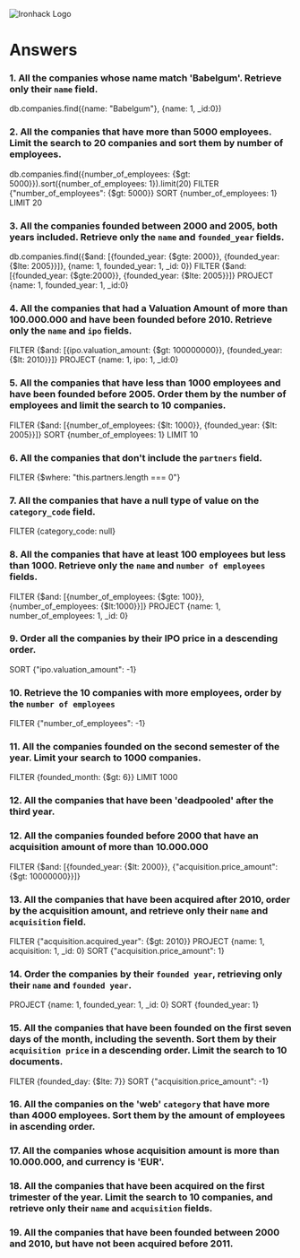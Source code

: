 ![Ironhack Logo](https://i.imgur.com/1QgrNNw.png)

# Answers

### 1. All the companies whose name match 'Babelgum'. Retrieve only their `name` field.

<!-- Your Code Goes Here -->
db.companies.find({name: "Babelgum"}, {name: 1, _id:0})

### 2. All the companies that have more than 5000 employees. Limit the search to 20 companies and sort them by **number of employees**.

<!-- Your Code Goes Here -->
db.companies.find({number_of_employees: {$gt: 5000}}).sort({number_of_employees: 1}).limit(20)
FILTER {"number_of_employees": {$gt: 5000}}
SORT {number_of_employees: 1}
LIMIT 20

### 3. All the companies founded between 2000 and 2005, both years included. Retrieve only the `name` and `founded_year` fields.

<!-- Your Code Goes Here -->
db.companies.find({$and: [{founded_year: {$gte: 2000}}, {founded_year: {$lte: 2005}}]}, {name: 1, founded_year: 1, _id: 0})
FILTER {$and: [{founded_year: {$gte:2000}}, {founded_year: {$lte: 2005}}]}
PROJECT {name: 1, founded_year: 1, _id:0}

### 4. All the companies that had a Valuation Amount of more than 100.000.000 and have been founded before 2010. Retrieve only the `name` and `ipo` fields.

<!-- Your Code Goes Here -->

FILTER {$and: [{ipo.valuation_amount: {$gt: 100000000}}, {founded_year: {$lt: 2010}}]}
PROJECT {name: 1, ipo: 1, _id:0}

### 5. All the companies that have less than 1000 employees and have been founded before 2005. Order them by the number of employees and limit the search to 10 companies.

<!-- Your Code Goes Here -->
FILTER {$and: [{number_of_employees: {$lt: 1000}}, {founded_year: {$lt: 2005}}]}
SORT {number_of_employees: 1}
LIMIT 10

### 6. All the companies that don't include the `partners` field.

<!-- Your Code Goes Here -->
FILTER {$where: "this.partners.length === 0"}

### 7. All the companies that have a null type of value on the `category_code` field.

<!-- Your Code Goes Here -->
FILTER {category_code: null}

### 8. All the companies that have at least 100 employees but less than 1000. Retrieve only the `name` and `number of employees` fields.

<!-- Your Code Goes Here -->
FILTER {$and: [{number_of_employees: {$gte: 100}}, {number_of_employees: {$lt:1000}}]}
PROJECT {name: 1, number_of_employees: 1, _id: 0}

### 9. Order all the companies by their IPO price in a descending order.

<!-- Your Code Goes Here -->
SORT {"ipo.valuation_amount": -1}

### 10. Retrieve the 10 companies with more employees, order by the `number of employees`

<!-- Your Code Goes Here -->
FILTER {"number_of_employees": -1}

### 11. All the companies founded on the second semester of the year. Limit your search to 1000 companies.

<!-- Your Code Goes Here -->
FILTER {founded_month: {$gt: 6}}
LIMIT 1000

### 12. All the companies that have been 'deadpooled' after the third year.

<!-- Your Code Goes Here -->


### 12. All the companies founded before 2000 that have an acquisition amount of more than 10.000.000

<!-- Your Code Goes Here -->
FILTER {$and: [{founded_year: {$lt: 2000}}, {"acquisition.price_amount": {$gt: 10000000}}]}

### 13. All the companies that have been acquired after 2010, order by the acquisition amount, and retrieve only their `name` and `acquisition` field.

<!-- Your Code Goes Here -->
FILTER {"acquisition.acquired_year": {$gt: 2010}}
PROJECT {name: 1, acquisition: 1, _id: 0}
SORT {"acquisition.price_amount": 1}

### 14. Order the companies by their `founded year`, retrieving only their `name` and `founded year`.

<!-- Your Code Goes Here -->
PROJECT {name: 1, founded_year: 1, _id: 0}
SORT {founded_year: 1}

### 15. All the companies that have been founded on the first seven days of the month, including the seventh. Sort them by their `acquisition price` in a descending order. Limit the search to 10 documents.

<!-- Your Code Goes Here -->
FILTER {founded_day: {$lte: 7}}
SORT {"acquisition.price_amount": -1}

### 16. All the companies on the 'web' `category` that have more than 4000 employees. Sort them by the amount of employees in ascending order.

<!-- Your Code Goes Here -->
 

### 17. All the companies whose acquisition amount is more than 10.000.000, and currency is 'EUR'.

<!-- Your Code Goes Here -->

### 18. All the companies that have been acquired on the first trimester of the year. Limit the search to 10 companies, and retrieve only their `name` and `acquisition` fields.

<!-- Your Code Goes Here -->

### 19. All the companies that have been founded between 2000 and 2010, but have not been acquired before 2011.

<!-- Your Code Goes Here -->
